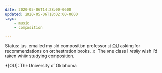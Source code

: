 ```yaml
---
date: 2020-05-06T14:28:00-0600
updated: 2020-05-06T18:02:00-0600
tags:
    - music
    - composition

---
```


Status: just emailed my old composition professor at [OU](http://www.ou.edu) asking for recommendations on orchestration books. ♬ The one class I *really* wish I’d taken while studying composition.

*[OU]: The University of Oklahoma
